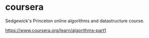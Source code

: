 # coursera
Sedgewick's Princeton online algorithms and datastructure course.

https://www.coursera.org/learn/algorithms-part1

